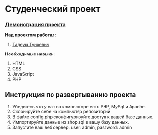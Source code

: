 # Студенческий проект
### [Демонстрация проекта](http://brand.tade4ex.com)

**Над проектом работал:**
1. [Тадеуш Тункевич](https://github.com/tade4ex)

**Необходимые навыки:**
1. HTML
2. CSS
3. JavaScript
4. PHP

## Инструкция по развертыванию проекта
1. Убедитесь что у вас на компьюторе есть PHP, MySql и Apache. 
2. Склонируйте себе на компьютер репозиторий
3. В файле config.php сконфигурируйте доступ к вашей базе данных. 
4. Импортируйте данные из shop.sql в вашу базу данных.
5. Запустите ваш веб сервер. 
user: admin, password: admin
